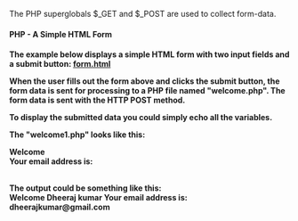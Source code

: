 The PHP superglobals $_GET and $_POST are used to collect form-data.

<h4>PHP - A Simple HTML Form<h4>
The example below displays a simple HTML form with two input fields and a submit button:
<a href="https://github.com/Dheeraj2002kumar/Backend_with_php/blob/main/Backend_php/PHP%20form%20validation/form.html"> form.html</a>

When the user fills out the form above and clicks the submit button, the form data is sent for processing to a PHP file named "welcome.php". The form data is sent with the HTTP POST method.

To display the submitted data you could simply echo all the variables.

The "welcome1.php" looks like this:
<br>

<html>
<body>

Welcome <?php echo $_POST["name"]; ?><br>
Your email address is: <?php echo $_POST["email"]; ?>

</body>
</html>

<br>
The output could be something like this:
<br>
Welcome Dheeraj kumar
Your email address is: dheerajkumar@gmail.com
